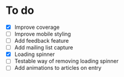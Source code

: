 # To do

- [X] Improve coverage
- [ ] Improve mobile styling
- [ ] Add feedback feature
- [ ] Add mailing list capture
- [X] Loading spinner
- [ ] Testable way of removing loading spinner
- [ ] Add animations to articles on entry

